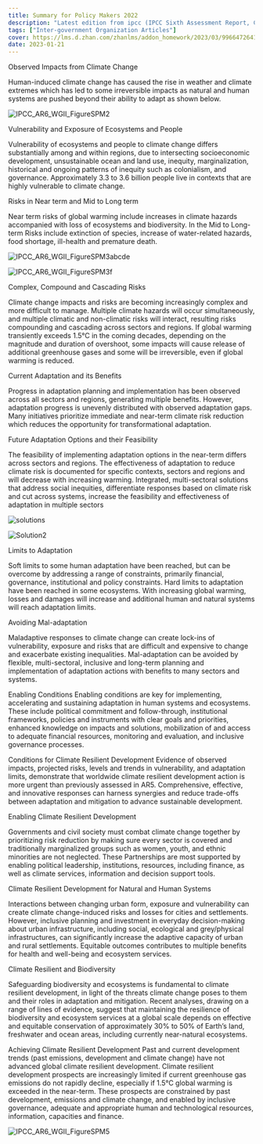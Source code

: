 ```yaml
---
title: Summary for Policy Makers 2022
description: "Latest edition from ipcc (IPCC Sixth Assessment Report, Climate Change 2022: Impacts, Adaptation and Vulnerability)"
tags: ["Inter-government Organization Articles"]
cover: https://lms.d.zhan.com/zhanlms/addon_homework/2023/03/996647264199deeb3725/IPCC_AR6_cover.jpeg
date: 2023-01-21
---
```


Observed Impacts from Climate Change

Human-induced climate change has caused the rise in weather and climate extremes which has led to some irreversible impacts as natural and human systems are pushed beyond their ability to adapt as shown below.

![IPCC_AR6_WGII_FigureSPM2](https://lms.d.zhan.com/zhanlms/addon_homework/2023/03/250338264199fd32859a/IPCC_AR6_WGII_FigureSPM2.png)

Vulnerability and Exposure of Ecosystems and People

Vulnerability of ecosystems and people to climate change differs substantially among and within regions, due to intersecting socioeconomic development, unsustainable ocean and land use, inequity, marginalization, historical and ongoing patterns of inequity such as colonialism, and governance. Approximately 3.3 to 3.6 billion people live in contexts that are highly vulnerable to climate change.

Risks in Near term and Mid to Long term

Near term risks of global warming include increases in climate hazards accompanied with loss of ecosystems and biodiversity. In the Mid to Long-term Risks include extinction of species, increase of water-related hazards, food shortage, ill-health and premature death.

![IPCC_AR6_WGII_FigureSPM3abcde](https://lms.d.zhan.com/zhanlms/addon_homework/2023/03/51845886419a112c747e/IPCC_AR6_WGII_FigureSPM3abcde.png)

![IPCC_AR6_WGII_FigureSPM3f](https://lms.d.zhan.com/zhanlms/addon_homework/2023/03/84572906419a42aa38fd/IPCC_AR6_WGII_FigureSPM3f.png)

Complex, Compound and Cascading Risks

Climate change impacts and risks are becoming increasingly complex and more difficult to manage. Multiple climate hazards will occur simultaneously, and multiple climatic and non-climatic risks will interact, resulting risks compounding and cascading across sectors and regions. If global warming transiently exceeds 1.5°C in the coming decades, depending on the magnitude and duration of overshoot, some impacts will cause release of additional greenhouse gases and some will be irreversible, even if global warming is reduced.

Current Adaptation and its Benefits

Progress in adaptation planning and implementation has been observed across all sectors and regions, generating multiple benefits. However, adaptation progress is unevenly distributed with observed adaptation gaps. Many initiatives prioritize immediate and near-term climate risk reduction which reduces the opportunity for transformational adaptation.

Future Adaptation Options and their Feasibility

The feasibility of implementing adaptation options in the near-term differs across sectors and regions. The effectiveness of adaptation to reduce climate risk is documented for specific contexts, sectors and regions and will decrease with increasing warming. Integrated, multi-sectoral solutions that address social inequities, differentiate responses based on climate risk and cut across systems, increase the feasibility and effectiveness of adaptation in multiple sectors

![solutions](https://lms.d.zhan.com/zhanlms/addon_homework/2023/03/55132466419a312870d5/solutions.png)

![Solution2](https://lms.d.zhan.com/zhanlms/addon_homework/2023/03/70066756419a2e58cdb0/Solution2.png)

Limits to Adaptation

Soft limits to some human adaptation have been reached, but can be overcome by addressing a range of constraints,
primarily financial, governance, institutional and policy constraints. Hard limits to adaptation have been reached in some ecosystems. With increasing global warming, losses and damages will increase and additional human and natural systems will reach adaptation limits.

Avoiding Mal-adaptation

Maladaptive responses to climate change can create lock-ins of vulnerability, exposure and risks that are difficult and expensive to change and exacerbate existing inequalities. Mal-adaptation can be avoided by flexible, multi-sectoral, inclusive and long-term planning and implementation of adaptation actions with benefits to many sectors and systems.

Enabling Conditions
Enabling conditions are key for implementing, accelerating and sustaining adaptation in human systems and ecosystems. These include political commitment and follow-through, institutional frameworks, policies and instruments with clear goals and priorities, enhanced knowledge on impacts and solutions, mobilization of and access to adequate financial resources, monitoring and evaluation, and inclusive governance processes.

Conditions for Climate Resilient Development
Evidence of observed impacts, projected risks, levels and trends in vulnerability, and adaptation limits, demonstrate that
worldwide climate resilient development action is more urgent than previously assessed in AR5. Comprehensive, effective,
and innovative responses can harness synergies and reduce trade-offs between adaptation and mitigation to advance
sustainable development.

Enabling Climate Resilient Development

Governments and civil society must combat climate change together by prioritizing risk reduction by making sure every sector is covered and traditionally marginalized groups such as women, youth, and ethnic minorities are not neglected. These Partnerships are most supported by enabling political leadership, institutions, resources, including finance, as well as climate services, information and decision support tools.

Climate Resilient Development for Natural and Human Systems

Interactions between changing urban form, exposure and vulnerability can create climate change-induced risks and losses
for cities and settlements. However, inclusive planning and investment in everyday decision-making about urban infrastructure, including social, ecological and grey/physical infrastructures, can significantly increase the adaptive capacity of urban and rural settlements. Equitable outcomes contributes to multiple benefits for health and well-being and ecosystem services.

Climate Resilient and Biodiversity

Safeguarding biodiversity and ecosystems is fundamental to climate resilient development, in light of the threats climate
change poses to them and their roles in adaptation and mitigation. Recent analyses, drawing on a range of lines of evidence, suggest that maintaining the resilience of biodiversity and ecosystem services at a global scale depends on effective and equitable conservation of approximately 30% to 50% of Earth’s land, freshwater and ocean areas, including currently near-natural ecosystems.

Achieving Climate Resilient Development
Past and current development trends (past emissions, development and climate change) have not advanced global climate resilient development. Climate resilient development prospects are increasingly limited if current greenhouse gas emissions do not rapidly decline, especially if 1.5°C global warming is exceeded in the near-term. These prospects are constrained by past development, emissions and climate change, and enabled by inclusive governance, adequate and appropriate human and technological resources, information, capacities and finance.

![IPCC_AR6_WGII_FigureSPM5](https://lms.d.zhan.com/zhanlms/addon_homework/2023/03/1294896419a0f3b44cf/IPCC_AR6_WGII_FigureSPM5.png)
